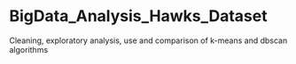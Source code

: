 # BigData_Analysis_Hawks_Dataset
Cleaning, exploratory analysis, use and comparison of k-means and dbscan algorithms
